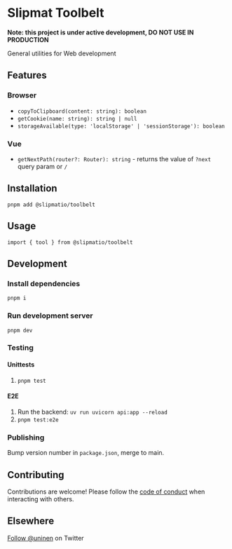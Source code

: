 # Slipmat Toolbelt

**Note: this project is under active development, DO NOT USE IN PRODUCTION**

General utilities for Web development

## Features

### Browser

- `copyToClipboard(content: string): boolean`
- `getCookie(name: string): string | null`
- `storageAvailable(type: 'localStorage' | 'sessionStorage'): boolean`

### Vue

- `getNextPath(router?: Router): string` - returns the value of `?next` query param or `/`

## Installation

`pnpm add @slipmatio/toolbelt`

## Usage

`import { tool } from @slipmatio/toolbelt`

## Development

### Install dependencies

`pnpm i`

### Run development server

`pnpm dev`

### Testing

#### Unittests

1. `pnpm test`

#### E2E

1. Run the backend: `uv run uvicorn api:app --reload`
2. `pnpm test:e2e`

### Publishing

Bump version number in `package.json`, merge to main.

## Contributing

Contributions are welcome! Please follow the [code of conduct](https://www.contributor-covenant.org/version/2/0/code_of_conduct/) when interacting with others.

## Elsewhere

[Follow @uninen](https://twitter.com/uninen) on Twitter
